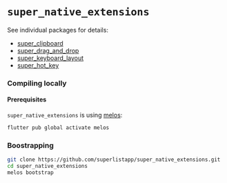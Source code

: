 # `super_native_extensions`

See individual packages for details:

- [super_clipboard](super_clipboard)
- [super_drag_and_drop](super_drag_and_drop)
- [super_keyboard_layout](super_keyboard_layout)
- [super_hot_key](super_hot_key)

### Compiling locally

#### Prerequisites

`super_native_extensions` is using [melos](http://melos.invertase.dev):
```bash
flutter pub global activate melos
```

### Boostrapping

```bash
git clone https://github.com/superlistapp/super_native_extensions.git
cd super_native_extensions
melos bootstrap
```